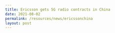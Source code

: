 ```yaml
---
title: Ericsson gets 5G radio contracts in China
date: 2021-08-02
permalink: /resources/news/ericssonchina
layout: post
---
```

